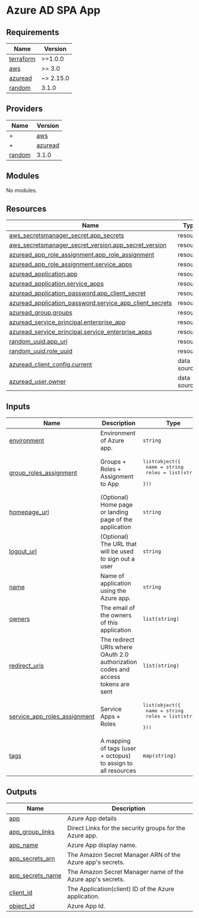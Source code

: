 # Azure AD SPA App
<!-- BEGINNING OF PRE-COMMIT-TERRAFORM DOCS HOOK -->
## Requirements

| Name | Version |
|------|---------|
| <a name="requirement_terraform"></a> [terraform](#requirement\_terraform) | >=1.0.0 |
| <a name="requirement_aws"></a> [aws](#requirement\_aws) | >= 3.0 |
| <a name="requirement_azuread"></a> [azuread](#requirement\_azuread) | ~> 2.15.0 |
| <a name="requirement_random"></a> [random](#requirement\_random) | 3.1.0 |

## Providers

| Name | Version |
|------|---------|
+| <a name="provider_aws"></a> [aws](#provider\_aws) | >= 3.0 |
+| <a name="provider_azuread"></a> [azuread](#provider\_azuread) | ~> 2.15.0 |
| <a name="provider_random"></a> [random](#provider\_random) | 3.1.0 |

## Modules

No modules.

## Resources

| Name | Type |
|------|------|
| [aws_secretsmanager_secret.app_secrets](https://registry.terraform.io/providers/hashicorp/aws/latest/docs/resources/secretsmanager_secret) | resource |
| [aws_secretsmanager_secret_version.app_secret_version](https://registry.terraform.io/providers/hashicorp/aws/latest/docs/resources/secretsmanager_secret_version) | resource |
| [azuread_app_role_assignment.app_role_assignment](https://registry.terraform.io/providers/hashicorp/azuread/latest/docs/resources/app_role_assignment) | resource |
| [azuread_app_role_assignment.service_apps](https://registry.terraform.io/providers/hashicorp/azuread/latest/docs/resources/app_role_assignment) | resource |
| [azuread_application.app](https://registry.terraform.io/providers/hashicorp/azuread/latest/docs/resources/application) | resource |
| [azuread_application.service_apps](https://registry.terraform.io/providers/hashicorp/azuread/latest/docs/resources/application) | resource |
| [azuread_application_password.app_client_secret](https://registry.terraform.io/providers/hashicorp/azuread/latest/docs/resources/application_password) | resource |
| [azuread_application_password.service_app_client_secrets](https://registry.terraform.io/providers/hashicorp/azuread/latest/docs/resources/application_password) | resource |
| [azuread_group.groups](https://registry.terraform.io/providers/hashicorp/azuread/latest/docs/resources/group) | resource |
| [azuread_service_principal.enterprise_app](https://registry.terraform.io/providers/hashicorp/azuread/latest/docs/resources/service_principal) | resource |
| [azuread_service_principal.service_enterprise_apps](https://registry.terraform.io/providers/hashicorp/azuread/latest/docs/resources/service_principal) | resource |
| [random_uuid.app_uri](https://registry.terraform.io/providers/hashicorp/random/3.1.0/docs/resources/uuid) | resource |
| [random_uuid.role_uuid](https://registry.terraform.io/providers/hashicorp/random/3.1.0/docs/resources/uuid) | resource |
| [azuread_client_config.current](https://registry.terraform.io/providers/hashicorp/azuread/latest/docs/data-sources/client_config) | data source |
| [azuread_user.owner](https://registry.terraform.io/providers/hashicorp/azuread/latest/docs/data-sources/user) | data source |

## Inputs

| Name | Description | Type | Default | Required |
|------|-------------|------|---------|:--------:|
| <a name="input_environment"></a> [environment](#input\_environment) | Environment of Azure app. | `string` | n/a | yes |
| <a name="input_group_roles_assignment"></a> [group\_roles\_assignment](#input\_group\_roles\_assignment) | Groups + Roles + Assignment to App | <pre>list(object({<br>    name  = string<br>    roles = list(string)<br>  }))</pre> | n/a | yes |
| <a name="input_homepage_url"></a> [homepage\_url](#input\_homepage\_url) | (Optional) Home page or landing page of the application | `string` | `null` | no |
| <a name="input_logout_url"></a> [logout\_url](#input\_logout\_url) | (Optional) The URL that will be used to sign out a user | `string` | `null` | no |
| <a name="input_name"></a> [name](#input\_name) | Name of application using the Azure app. | `string` | n/a | yes |
| <a name="input_owners"></a> [owners](#input\_owners) | The email of the owners of this application | `list(string)` | n/a | yes |
| <a name="input_redirect_uris"></a> [redirect\_uris](#input\_redirect\_uris) | The redirect URIs where OAuth 2.0 authorization codes and access tokens are sent | `list(string)` | `null` | no |
| <a name="input_service_app_roles_assignment"></a> [service\_app\_roles\_assignment](#input\_service\_app\_roles\_assignment) | Service Apps + Roles | <pre>list(object({<br>    name  = string<br>    roles = list(string)<br>  }))</pre> | n/a | yes |
| <a name="input_tags"></a> [tags](#input\_tags) | A mapping of tags (user + octopus) to assign to all resources | `map(string)` | n/a | yes |

## Outputs

| Name | Description |
|------|-------------|
| <a name="output_app"></a> [app](#output\_app) | Azure App details |
| <a name="output_app_group_links"></a> [app\_group\_links](#output\_app\_group\_links) | Direct Links for the security groups for the Azure app. |
| <a name="output_app_name"></a> [app\_name](#output\_app\_name) | Azure App display name. |
| <a name="output_app_secrets_arn"></a> [app\_secrets\_arn](#output\_app\_secrets\_arn) | The Amazon Secret Manager ARN of the Azure app's secrets. |
| <a name="output_app_secrets_name"></a> [app\_secrets\_name](#output\_app\_secrets\_name) | The Amazon Secret Manager name of the Azure app's secrets. |
| <a name="output_client_id"></a> [client\_id](#output\_client\_id) | The Application(client) ID of the Azure application. |
| <a name="output_object_id"></a> [object\_id](#output\_object\_id) | Azure App Id. |
<!-- END OF PRE-COMMIT-TERRAFORM DOCS HOOK -->
